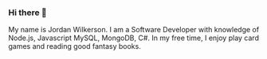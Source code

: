 ### Hi there 👋

<!--
**JordanWilker/JordanWilker** is a ✨ _special_ ✨ repository because its `README.md` (this file) appears on your GitHub profile.

Here are some ideas to get you started:

- 🔭 I’m currently working on ...
- 🌱 I’m currently learning ...
- 👯 I’m looking to collaborate on ...
- 🤔 I’m looking for help with ...
- 💬 Ask me about ...
- 📫 How to reach me: ...
- 😄 Pronouns: ...
- ⚡ Fun fact: ...
-->

My name is Jordan Wilkerson. I am a Software Developer with knowledge of Node.js, Javascript MySQL, MongoDB, C#.
In my free time, I enjoy play card games and reading good fantasy books.
